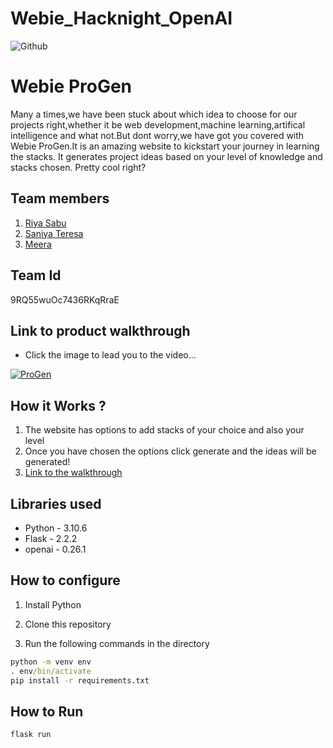 
# Webie_Hacknight_OpenAI
![Github](https://user-images.githubusercontent.com/64391274/211215734-bbc57b92-9a71-496d-873e-3eedc7523916.png)


# Webie ProGen
Many a times,we have been stuck about which idea to choose for our projects right,whether it be web development,machine learning,artifical intelligence and what not.But dont worry,we have got you covered with Webie ProGen.It is an amazing website to kickstart your journey in learning the stacks. It generates project ideas based on your level of knowledge and stacks chosen. Pretty cool right? 
## Team members
1. [Riya Sabu](https://github.com/riya461)
2. [Saniya Teresa](https://github.com/iamsaniya)
3. [Meera](https://github.com/sea-salt-ed)
## Team Id
9RQ55wuOc7436RKqRraE
## Link to product walkthrough

- Click the image to lead you to the video...



[![ProGen](https://user-images.githubusercontent.com/90635335/212538735-4dee10b1-29e0-44e7-a23a-991890ff4b73.jpg)](https://www.loom.com/share/226b0e5cbdd24738b23059ec4ba2598a "ProGen")


## How it Works ?
1. The website has options to add stacks of your choice and also your level
2. Once you have chosen the options click generate and the ideas will be generated!
2. [Link to the walkthrough](
https://www.loom.com/share/226b0e5cbdd24738b23059ec4ba2598a)



## Libraries used
- Python - 3.10.6
- Flask - 2.2.2
- openai - 0.26.1
## How to configure
1. Install Python 
2. Clone this repository

3.  Run the following commands in the directory
```cmd
python -m venv env 
. env/bin/activate
pip install -r requirements.txt

```
## How to Run

```cmd
flask run
```
<br>
